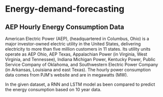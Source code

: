 # Energy-demand-forecasting

## AEP Hourly Energy Consumption Data

American Electric Power (AEP), (headquartered in Columbus, Ohio) is a major investor-owned electric utility in the United States, delivering electricity to more than five million customers in 11 states. Its utility units operate as AEP Ohio, AEP Texas, Appalachian Power (in Virginia, West Virginia, and Tennessee), Indiana Michigan Power, Kentucky Power, Public Service Company of Oklahoma, and Southwestern Electric Power Company (in Arkansas, Louisiana and east Texas). 
The hourly power consumption data comes from PJM's website and are in megawatts (MW).

In the given dataset, a RNN and LSTM model as been compared to predict the energy consumption based on 10 year data.
